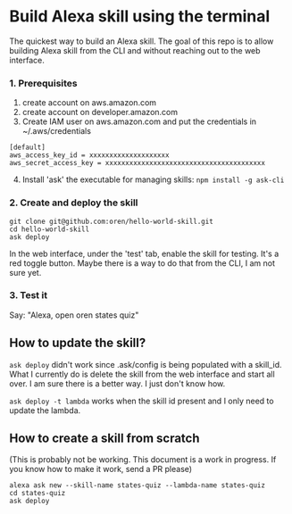 # Build Alexa skill using the terminal

The quickest way to build an Alexa skill. The goal of this repo is to allow building Alexa skill from the CLI and without reaching out to the web interface.

### 1. Prerequisites

1. create account on aws.amazon.com
2. create account on developer.amazon.com
3. Create IAM user on aws.amazon.com and put the credentials in ~/.aws/credentials

```
[default]
aws_access_key_id = xxxxxxxxxxxxxxxxxxxx
aws_secret_access_key = xxxxxxxxxxxxxxxxxxxxxxxxxxxxxxxxxxxxxxxx
```

4. Install 'ask' the executable for managing skills: `npm install -g ask-cli`

### 2. Create and deploy the skill

```
git clone git@github.com:oren/hello-world-skill.git
cd hello-world-skill
ask deploy
```

In the web interface, under the 'test' tab, enable the skill for testing. It's a red toggle button.
Maybe there is a way to do that from the CLI, I am not sure yet.

### 3. Test it

Say: "Alexa, open oren states quiz"

## How to update the skill?

`ask deploy` didn't work since .ask/config is being populated with a skill_id. What I currently do is delete the skill from the web interface and start all over. I am sure there is a better way. I just don't know how.

`ask deploy -t lambda` works when the skill id present and I only need to update the lambda.

## How to create a skill from scratch

(This is probably not be working. This document is a work in progress. If you know how to make it work, send a PR please)

```
alexa ask new --skill-name states-quiz --lambda-name states-quiz 
cd states-quiz
ask deploy
```
